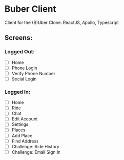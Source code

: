 # Buber Client

Client for the (B)Uber Clone. ReactJS, Apollo, Typescript

## Screens:

### Logged Out:

- [ ] Home
- [ ] Phone Login
- [ ] Verify Phone Number
- [ ] Social Login

### Logged In:

- [ ] Home
- [ ] Ride
- [ ] Chat
- [ ] Edit Account
- [ ] Settings
- [ ] Places
- [ ] Add Place
- [ ] Find Address
- [ ] Challenge: Ride History
- [ ] Challenge: Email Sign In
